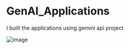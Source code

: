 # GenAI_Applications
I built the applications using gemini api project

![image](https://github.com/user-attachments/assets/3ab731a6-f6b7-421c-9c34-7125203bf06e)



